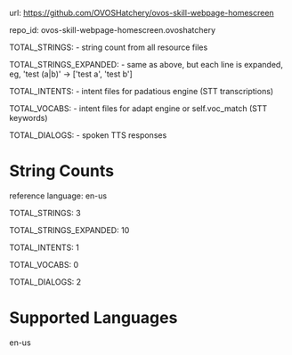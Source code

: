 
url: https://github.com/OVOSHatchery/ovos-skill-webpage-homescreen

repo_id: ovos-skill-webpage-homescreen.ovoshatchery

TOTAL_STRINGS:  - string count from all resource files

TOTAL_STRINGS_EXPANDED: - same as above, but each line is expanded, eg, 'test (a|b)' -> ['test a', 'test b']

TOTAL_INTENTS: - intent files for padatious engine (STT transcriptions)

TOTAL_VOCABS: - intent files for adapt engine or self.voc_match (STT keywords)

TOTAL_DIALOGS: - spoken TTS responses


# String Counts

reference language: en-us

TOTAL_STRINGS: 3  

TOTAL_STRINGS_EXPANDED: 10  

TOTAL_INTENTS: 1  

TOTAL_VOCABS: 0  

TOTAL_DIALOGS: 2  

# Supported Languages

en-us
